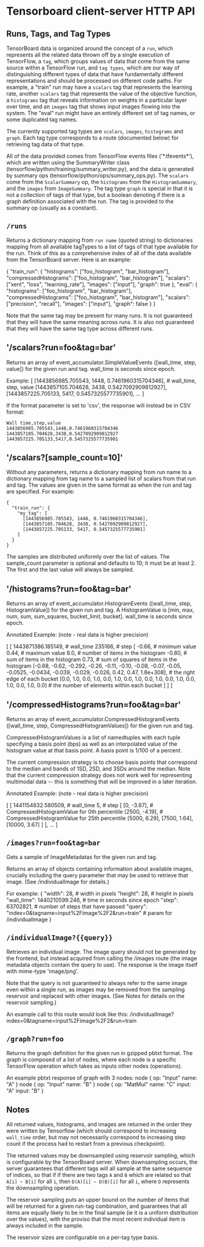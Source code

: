 # Tensorboard client-server HTTP API

## Runs, Tags, and Tag Types

TensorBoard data is organized around the concept of a `run`, which represents
all the related data thrown off by a single execution of TensorFlow, a `tag`,
which groups values of data that come from the same source within a TensorFlow
run, and `tag types`, which are our way of distinguishing different types of
data that have fundamentally different representations and should be processed
on different code paths. For example, a "train" run may have a `scalars`
tag that represents the learning rate, another `scalars` tag that
represents the value of the objective function, a `histograms` tag that reveals
information on weights in a particular layer over time, and an `images` tag that
shows input images flowing into the system. The "eval" run might have an
entirely different set of tag names, or some duplicated tag names.

The currently supported tag types are `scalars`, `images`, `histograms` and
`graph`. Each tag type corresponds to a route (documented below) for
retrieving tag data of that type.

All of the data provided comes from TensorFlow events files ('\*.tfevents\*'),
which are written using the SummaryWriter class
(tensorflow/python/training/summary_writer.py), and the data is generated by
summary ops (tensorflow/python/ops/summary_ops.py). The `scalars` come from
the `ScalarSummary` op, the `histograms` from the `HistogramSummary`, and the
`images` from `ImageSummary`. The tag type `graph` is special in that it is not
a collection of tags of that type, but a boolean denoting if there is a graph
definition associated with the run. The tag is provided to the summary
op (usually as a constant).

## `/runs`

Returns a dictionary mapping from `run name` (quoted string) to dictionaries
mapping from all available tagTypes to a list of tags of that type available for
the run. Think of this as a comprehensive index of all of the data available
from the TensorBoard server. Here is an example:

{
  "train_run": {
    "histograms": ["foo_histogram", "bar_histogram"],
    "compressedHistograms": ["foo_histogram", "bar_histogram"],
    "scalars": ["xent", "loss", "learning_rate"],
    "images": ["input"],
    "graph": true
  },
  "eval": {
    "histograms": ["foo_histogram", "bar_histogram"],
    "compressedHistograms": ["foo_histogram", "bar_histogram"],
    "scalars": ["precision", "recall"],
    "images": ["input"],
    "graph": false
  }
}

Note that the same tag may be present for many runs. It is not guaranteed that
they will have the same meaning across runs. It is also not guaranteed that they
will have the same tag type across different runs.

## '/scalars?run=foo&tag=bar'

Returns an array of event_accumulator.SimpleValueEvents ([wall_time, step,
value]) for the given run and tag. wall_time is seconds since epoch.

Example:
[
  [1443856985.705543, 1448, 0.7461960315704346],  # wall_time, step, value
  [1443857105.704628, 3438, 0.5427092909812927],
  [1443857225.705133, 5417, 0.5457325577735901],
  ...
]

If the format parameter is set to 'csv', the response will instead be in CSV
format:

    Wall time,step,value
    1443856985.705543,1448,0.7461960315704346
    1443857105.704628,3438,0.5427092909812927
    1443857225.705133,5417,0.5457325577735901

## '/scalars?[sample_count=10]'

Without any parameters, returns a dictionary mapping from run name to a
dictionary mapping from tag name to a sampled list of scalars from that run and
tag. The values are given in the same format as when the run and tag are
specified. For example:

    {
      "train_run": {
        "my_tag": [
          [1443856985.705543, 1448, 0.7461960315704346],
          [1443857105.704628, 3438, 0.5427092909812927],
          [1443857225.705133, 5417, 0.5457325577735901]
        ]
      }
    }

The samples are distributed uniformly over the list of values. The sample_count
parameter is optional and defaults to 10; it must be at least 2. The first and
the last value will always be sampled.

## '/histograms?run=foo&tag=bar'

Returns an array of event_accumulator.HistogramEvents ([wall_time, step,
HistogramValue]) for the given run and tag. A HistogramValue is [min, max, num,
sum, sum_squares, bucket_limit, bucket]. wall_time is seconds since epoch.

Annotated Example: (note - real data is higher precision)

[
  [
    1443871386.185149, # wall_time
    235166,            # step
    [
      -0.66,           # minimum value
      0.44,            # maximum value
      8.0,             # number of items in the histogram
      -0.80,           # sum of items in the histogram
      0.73,            # sum of squares of items in the histogram
      [-0.68, -0.62, -0.292, -0.26, -0.11, -0.10, -0.08, -0.07, -0.05,
       -0.0525, -0.0434, -0.039, -0.029, -0.026, 0.42, 0.47, 1.8e+308],
                       # the right edge of each bucket
     [0.0, 1.0, 0.0, 1.0, 0.0, 1.0, 0.0, 1.0, 0.0, 1.0, 0.0, 1.0, 0.0, 1.0, 0.0,
      1.0, 0.0]        # the number of elements within each bucket
     ]
   ]
 ]

## '/compressedHistograms?run=foo&tag=bar'

Returns an array of event_accumulator.CompressedHistogramEvents ([wall_time,
step, CompressedHistogramValues]) for the given run and tag.

CompressedHistogramValues is a list of namedtuples with each tuple specifying
a basis point (bps) as well as an interpolated value of the histogram value
at that basis point. A basis point is 1/100 of a percent.

The current compression strategy is to choose basis points that correspond to
the median and bands of 1SD, 2SD, and 3SDs around the median. Note that the
current compression strategy does not work well for representing multimodal
data -- this is something that will be improved in a later iteration.

Annotated Example: (note - real data is higher precision)

[
  [
    1441154832.580509,   # wall_time
    5,                   # step
    [  [0, -3.67],       # CompressedHistogramValue for 0th percentile
       [2500, -4.19],    # CompressedHistogramValue for 25th percentile
       [5000, 6.29],
       [7500, 1.64],
       [10000, 3.67]
    ]
  ],
  ...
]

## `/images?run=foo&tag=bar`

Gets a sample of ImageMetadatas for the given run and tag.

Returns an array of objects containing information about available images,
crucially including the query parameter that may be used to retrieve that image.
(See /individualImage for details.)

For example:
      {
        "width": 28,                 # width in pixels
        "height": 28,                # height in pixels
        "wall_time": 1440210599.246, # time in seconds since epoch
        "step": 63702821,            # number of steps that have passed
        "query": "index=0&tagname=input%2Fimage%2F2&run=train"
                                     # param for /individualImage
      }

## `/individualImage?{{query}}`

Retrieves an individual image. The image query should not be generated by the
frontend, but instead acquired from calling the /images route (the image
metadata objects contain the query to use). The response is the image itself
with mime-type 'image/png'.

Note that the query is not guaranteed to always refer to the same image even
within a single run, as images may be removed from the sampling reservoir and
replaced with other images. (See Notes for details on the reservoir sampling.)

An example call to this route would look like this:
/individualImage?index=0&tagname=input%2Fimage%2F2&run=train

## `/graph?run=foo`

Returns the graph definition for the given run in gzipped pbtxt format. The
graph is composed of a list of nodes, where each node is a specific TensorFlow
operation which takes as inputs other nodes (operations).

An example pbtxt response of graph with 3 nodes:
node {
  op: "Input"
  name: "A"
}
node {
  op: "Input"
  name: "B"
}
node {
  op: "MatMul"
  name: "C"
  input: "A"
  input: "B"
}

## Notes

All returned values, histograms, and images are returned in the order they were
written by Tensorflow (which should correspond to increasing `wall_time` order,
but may not necessarily correspond to increasing step count if the process had
to restart from a previous checkpoint).

The returned values may be downsampled using reservoir sampling, which is
configurable by the TensorBoard server. When downsampling occurs, the server
guarantees that different tags will all sample at the same sequence of indices,
so that if if there are two tags `A` and `B` which are related so that `A[i] ~
B[i]` for all `i`, then `D(A)[i] ~ D(B)[i]` for all `i`, where `D` represents
the downsampling operation.

The reservoir sampling puts an upper bound on the number of items that will be
returned for a given run-tag combination, and guarantees that all items are
equally likely to be in the final sample (ie it is a uniform distribution over
the values), with the proviso that the most recent individual item is always
included in the sample.

The reservoir sizes are configurable on a per-tag type basis.
